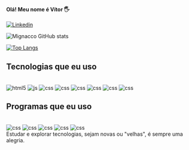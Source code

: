 #### Olá! Meu nome é Vítor 🖐️

[![Linkedin](https://img.shields.io/badge/LinkedIn-0077B5?style=for-the-badge&logo=linkedin&logoColor=white)](https://www.linkedin.com/in/vitor-hugo-minhaco-junior-056b1b183/)

![Mignacco GitHub stats](https://github-readme-stats.vercel.app/api?username=mignaccojr&show_icons=true&theme=synthwave)

[![Top Langs](https://github-readme-stats.vercel.app/api/top-langs/?username=mignaccojr&layout=compact)](https://github.com/anuraghazra/github-readme-stats)
  
## Tecnologias que eu uso

<div style="display: inline-block"><br/>
    <img align="center" alt="html5" src="https://img.shields.io/badge/HTML5-E34F26?style=for-the-badge&logo=html5&logoColor=white">
    <img align="center" alt="js" src="https://img.shields.io/badge/JavaScript-F7DF1E?style=for-the-badge&logo=javascript&logoColor=black">
    <img align="center" alt="css" src="https://img.shields.io/badge/CSS-239120?&style=for-the-badge&logo=css3&logoColor=white">  
    <img align="center" alt="css" src="https://img.shields.io/badge/Python-3776AB?style=for-the-badge&logo=python&logoColor=white">   
     <img align="center" alt="css" src="https://img.shields.io/badge/PHP-777BB4?style=for-the-badge&logo=php&logoColor=white">  
     <img align="center" alt="css" src="https://img.shields.io/badge/Shell_Script-121011?style=for-the-badge&logo=gnu-bash&logoColor=white">  
     <img align="center" alt="css" src="https://img.shields.io/badge/Bootstrap-563D7C?style=for-the-badge&logo=bootstrap&logoColor=white"> 
     <img align="center" alt="css" src="https://img.shields.io/badge/MySQL-00000F?style=for-the-badge&logo=mysql&logoColor=white">
</div>

## Programas que eu uso

<div style="display: inline-block"><br/>
 <img align="center" alt="css" src="https://img.shields.io/badge/Microsoft_Excel-217346?style=for-the-badge&logo=microsoft-excel&logoColor=white"> 
     <img align="center" alt="css" src="https://img.shields.io/badge/Linux-FCC624?style=for-the-badge&logo=linux&logoColor=black"> 
     <img align="center" alt="css" src="https://img.shields.io/badge/Duolingo-58CC02?style=for-the-badge&logo=Duolingo&logoColor=white"> 
     <img align="center" alt="css" src="https://img.shields.io/badge/sublime_text-%23575757.svg?&style=for-the-badge&logo=sublime-text&logoColor=important">
     <img align="center" alt="css" src="https://img.shields.io/badge/Visual_Studio_Code-0078D4?style=for-the-badge&logo=visual%20studio%20code&logoColor=white">
</div>
</br>
Estudar e explorar tecnologias, sejam novas ou "velhas", é sempre uma alegria.
